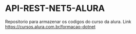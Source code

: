 # API-REST-NET5-ALURA
Repositorio para armazenar os codigos do curso da alura. Link https://cursos.alura.com.br/formacao-dotnet
